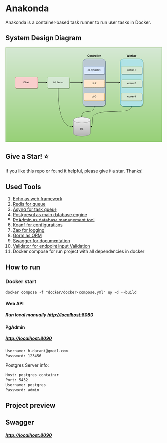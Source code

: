 # Anakonda

Anakonda is a container-based task runner to run user tasks in Docker.

## System Design Diagram

<p align="center"><img src='/docs/files/anakonda-system-design.png' alt='Anakonda System Design Diagram' /></p>

## Give a Star! :star:

If you like this repo or found it helpful, please give it a star. Thanks!

## Used Tools

1. [Echo as web framework](https://echo.labstack.com)
2. [Redis for queue](https://github.com/redis/redis)
3. [Asynq for task queue](https://github.com/hibiken/asynq)
4. [Postgresql as main database engine](https://github.com/postgres/postgres)
5. [PgAdmin as database management tool](https://github.com/pgadmin-org/pgadmin4)
6. [Koanf for configurations](https://github.com/knadh/koanf)
7. [Zap for logging](https://github.com/uber-go/zap)
8. [Gorm as ORM](https://github.com/go-gorm/gorm)
9. [Swagger for documentation](https://github.com/swaggo/swag)
10. [Validator for endpoint input Validation](https://github.com/go-playground/validator)
11. Docker compose for run project with all dependencies in docker

## How to run

### Docker start

```
docker compose -f "docker/docker-compose.yml" up -d --build
```

#### Web API

##### Run local manually [http://localhost:8080](http://localhost:8080)

#### PgAdmin

##### [http://localhost:8090](http://localhost:8090)

```
Username: h.darani@gmail.com
Password: 123456
```

Postgres Server info:

```
Host: postgres_container
Port: 5432
Username: postgres
Password: admin
```

## Project preview

## Swagger

##### [http://localhost:8090](http://localhost:8080/swagger/index.html)
